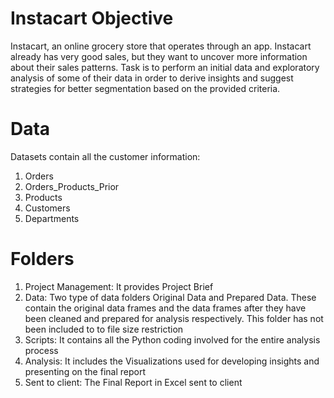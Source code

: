 # Instacart Objective

Instacart, an online grocery store that operates through an app. Instacart already has very good sales, but they want to uncover more information about their sales patterns. Task is to
perform an initial data and exploratory analysis of some of their data in order to derive insights and suggest strategies for better segmentation based on the provided criteria.

# Data

Datasets contain all the customer information:

1) Orders
2) Orders_Products_Prior
3) Products
4) Customers
5) Departments

# Folders

1) Project Management: It provides Project Brief
2) Data: Two type of data folders Original Data and Prepared Data. These contain the original data frames and the data frames after they have been cleaned and prepared for analysis respectively. This folder has not been included to to file size restriction
3) Scripts: It contains all the Python coding involved for the entire analysis process
4) Analysis: It includes the Visualizations used for developing insights and presenting on the final report
5) Sent to client: The Final Report in Excel sent to client
